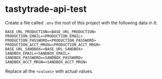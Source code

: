 # tastytrade-api-test

Create a file called `.env` the root of this project with the following data in it:

```
BASE_URL_PRODUCTION=<BASE_URL_PRODUCTION>
PRODUCTION_EMAIL=<PRODUCTION_EMAIL>
PRODUCTION_PASSWORD=<PRODUCTION_PASSWORD>
PRODUCTION_ACCT_MRGN=<PRODUCTION_ACCT_MRGN>
BASE_URL_SANDBOX=<BASE_URL_SANDBOX>
SANDBOX_EMAIL=<SANDBOX_EMAIL>
SANDBOX_PASSWORD=<SANDBOX_PASSWORD>
SANDBOX_ACCT_MRGN=<SANDBOX_ACCT_MRGN>
```
Replace all the `<values>` with actual values.
